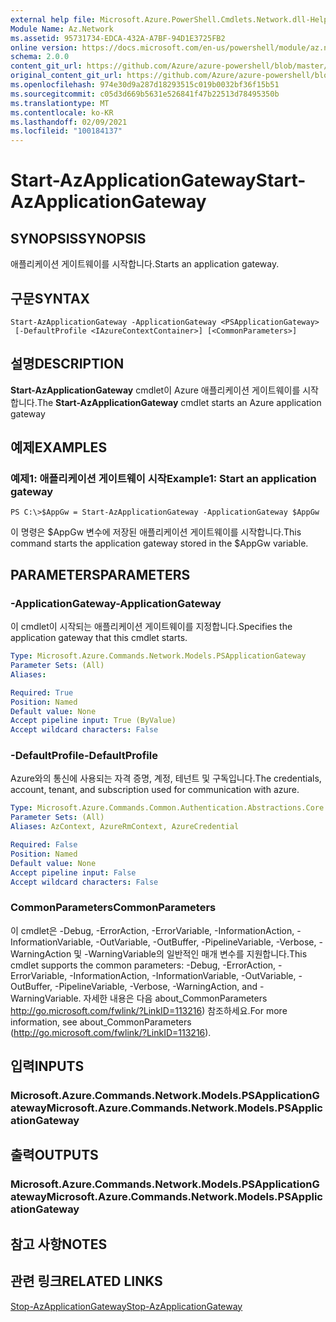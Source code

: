 ```yaml
---
external help file: Microsoft.Azure.PowerShell.Cmdlets.Network.dll-Help.xml
Module Name: Az.Network
ms.assetid: 95731734-EDCA-432A-A7BF-94D1E3725FB2
online version: https://docs.microsoft.com/en-us/powershell/module/az.network/start-azapplicationgateway
schema: 2.0.0
content_git_url: https://github.com/Azure/azure-powershell/blob/master/src/Network/Network/help/Start-AzApplicationGateway.md
original_content_git_url: https://github.com/Azure/azure-powershell/blob/master/src/Network/Network/help/Start-AzApplicationGateway.md
ms.openlocfilehash: 974e30d9a287d18293515c019b0032bf36f15b51
ms.sourcegitcommit: c05d3d669b5631e526841f47b22513d78495350b
ms.translationtype: MT
ms.contentlocale: ko-KR
ms.lasthandoff: 02/09/2021
ms.locfileid: "100184137"
---
```

# <span data-ttu-id="7a316-101">Start-AzApplicationGateway</span><span class="sxs-lookup"><span data-stu-id="7a316-101">Start-AzApplicationGateway</span></span>

## <span data-ttu-id="7a316-102">SYNOPSIS</span><span class="sxs-lookup"><span data-stu-id="7a316-102">SYNOPSIS</span></span>
<span data-ttu-id="7a316-103">애플리케이션 게이트웨이를 시작합니다.</span><span class="sxs-lookup"><span data-stu-id="7a316-103">Starts an application gateway.</span></span>

## <span data-ttu-id="7a316-104">구문</span><span class="sxs-lookup"><span data-stu-id="7a316-104">SYNTAX</span></span>

```
Start-AzApplicationGateway -ApplicationGateway <PSApplicationGateway>
 [-DefaultProfile <IAzureContextContainer>] [<CommonParameters>]
```

## <span data-ttu-id="7a316-105">설명</span><span class="sxs-lookup"><span data-stu-id="7a316-105">DESCRIPTION</span></span>
<span data-ttu-id="7a316-106">**Start-AzApplicationGateway** cmdlet이 Azure 애플리케이션 게이트웨이를 시작합니다.</span><span class="sxs-lookup"><span data-stu-id="7a316-106">The **Start-AzApplicationGateway** cmdlet starts an Azure application gateway</span></span>

## <span data-ttu-id="7a316-107">예제</span><span class="sxs-lookup"><span data-stu-id="7a316-107">EXAMPLES</span></span>

### <span data-ttu-id="7a316-108">예제1: 애플리케이션 게이트웨이 시작</span><span class="sxs-lookup"><span data-stu-id="7a316-108">Example1: Start an application gateway</span></span>
```
PS C:\>$AppGw = Start-AzApplicationGateway -ApplicationGateway $AppGw
```

<span data-ttu-id="7a316-109">이 명령은 $AppGw 변수에 저장된 애플리케이션 게이트웨이를 시작합니다.</span><span class="sxs-lookup"><span data-stu-id="7a316-109">This command starts the application gateway stored in the $AppGw variable.</span></span>

## <span data-ttu-id="7a316-110">PARAMETERS</span><span class="sxs-lookup"><span data-stu-id="7a316-110">PARAMETERS</span></span>

### <span data-ttu-id="7a316-111">-ApplicationGateway</span><span class="sxs-lookup"><span data-stu-id="7a316-111">-ApplicationGateway</span></span>
<span data-ttu-id="7a316-112">이 cmdlet이 시작되는 애플리케이션 게이트웨이를 지정합니다.</span><span class="sxs-lookup"><span data-stu-id="7a316-112">Specifies the application gateway that this cmdlet starts.</span></span>

```yaml
Type: Microsoft.Azure.Commands.Network.Models.PSApplicationGateway
Parameter Sets: (All)
Aliases:

Required: True
Position: Named
Default value: None
Accept pipeline input: True (ByValue)
Accept wildcard characters: False
```

### <span data-ttu-id="7a316-113">-DefaultProfile</span><span class="sxs-lookup"><span data-stu-id="7a316-113">-DefaultProfile</span></span>
<span data-ttu-id="7a316-114">Azure와의 통신에 사용되는 자격 증명, 계정, 테넌트 및 구독입니다.</span><span class="sxs-lookup"><span data-stu-id="7a316-114">The credentials, account, tenant, and subscription used for communication with azure.</span></span>

```yaml
Type: Microsoft.Azure.Commands.Common.Authentication.Abstractions.Core.IAzureContextContainer
Parameter Sets: (All)
Aliases: AzContext, AzureRmContext, AzureCredential

Required: False
Position: Named
Default value: None
Accept pipeline input: False
Accept wildcard characters: False
```

### <span data-ttu-id="7a316-115">CommonParameters</span><span class="sxs-lookup"><span data-stu-id="7a316-115">CommonParameters</span></span>
<span data-ttu-id="7a316-116">이 cmdlet은 -Debug, -ErrorAction, -ErrorVariable, -InformationAction, -InformationVariable, -OutVariable, -OutBuffer, -PipelineVariable, -Verbose, -WarningAction 및 -WarningVariable의 일반적인 매개 변수를 지원합니다.</span><span class="sxs-lookup"><span data-stu-id="7a316-116">This cmdlet supports the common parameters: -Debug, -ErrorAction, -ErrorVariable, -InformationAction, -InformationVariable, -OutVariable, -OutBuffer, -PipelineVariable, -Verbose, -WarningAction, and -WarningVariable.</span></span> <span data-ttu-id="7a316-117">자세한 내용은 다음 about_CommonParameters http://go.microsoft.com/fwlink/?LinkID=113216) 참조하세요.</span><span class="sxs-lookup"><span data-stu-id="7a316-117">For more information, see about_CommonParameters (http://go.microsoft.com/fwlink/?LinkID=113216).</span></span>

## <span data-ttu-id="7a316-118">입력</span><span class="sxs-lookup"><span data-stu-id="7a316-118">INPUTS</span></span>

### <span data-ttu-id="7a316-119">Microsoft.Azure.Commands.Network.Models.PSApplicationGateway</span><span class="sxs-lookup"><span data-stu-id="7a316-119">Microsoft.Azure.Commands.Network.Models.PSApplicationGateway</span></span>

## <span data-ttu-id="7a316-120">출력</span><span class="sxs-lookup"><span data-stu-id="7a316-120">OUTPUTS</span></span>

### <span data-ttu-id="7a316-121">Microsoft.Azure.Commands.Network.Models.PSApplicationGateway</span><span class="sxs-lookup"><span data-stu-id="7a316-121">Microsoft.Azure.Commands.Network.Models.PSApplicationGateway</span></span>

## <span data-ttu-id="7a316-122">참고 사항</span><span class="sxs-lookup"><span data-stu-id="7a316-122">NOTES</span></span>

## <span data-ttu-id="7a316-123">관련 링크</span><span class="sxs-lookup"><span data-stu-id="7a316-123">RELATED LINKS</span></span>

[<span data-ttu-id="7a316-124">Stop-AzApplicationGateway</span><span class="sxs-lookup"><span data-stu-id="7a316-124">Stop-AzApplicationGateway</span></span>](./Stop-AzApplicationGateway.md)


